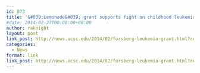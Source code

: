 ```yaml
---
id: 873
title: '&#039;Lemonade&#039; grant supports fight on childhood leukemia'
#date: 2014-02-27T00:00:00+00:00
author: raknight
layout: post
link_post: http://news.ucsc.edu/2014/02/forsberg-leukemia-grant.html?ref=campaign
categories:
  - News
format: link
link_post: http://news.ucsc.edu/2014/02/forsberg-leukemia-grant.html?ref=campaign
---
```

